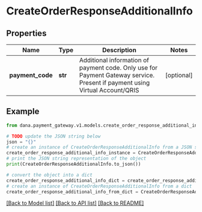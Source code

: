 # CreateOrderResponseAdditionalInfo


## Properties

Name | Type | Description | Notes
------------ | ------------- | ------------- | -------------
**payment_code** | **str** | Additional information of payment code. Only use for Payment Gateway service. Present if payment using Virtual Account/QRIS | [optional] 

## Example

```python
from dana.payment_gateway.v1.models.create_order_response_additional_info import CreateOrderResponseAdditionalInfo

# TODO update the JSON string below
json = "{}"
# create an instance of CreateOrderResponseAdditionalInfo from a JSON string
create_order_response_additional_info_instance = CreateOrderResponseAdditionalInfo.from_json(json)
# print the JSON string representation of the object
print(CreateOrderResponseAdditionalInfo.to_json())

# convert the object into a dict
create_order_response_additional_info_dict = create_order_response_additional_info_instance.to_dict()
# create an instance of CreateOrderResponseAdditionalInfo from a dict
create_order_response_additional_info_from_dict = CreateOrderResponseAdditionalInfo.from_dict(create_order_response_additional_info_dict)
```
[[Back to Model list]](../README.md#documentation-for-models) [[Back to API list]](../README.md#documentation-for-api-endpoints) [[Back to README]](../README.md)


